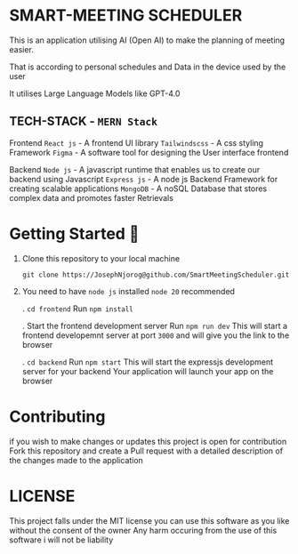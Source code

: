 # SMART-MEETING SCHEDULER

This is an application utilising AI (Open AI) to make the planning of meeting easier.

That is according to personal schedules and Data in the device used by the user

It utilises Large Language Models like GPT-4.0


## TECH-STACK - `MERN Stack`

Frontend
    `React js` - A frontend UI library
    `Tailwindscss` -  A css styling Framework
    `Figma` - A software tool for designing the User interface frontend

Backend
    `Node js` - A javascript runtime that enables us to create our backend using Javascript
    `Express js` - A node js Backend Framework for creating scalable applications
    `MongoDB` - A noSQL Database that stores complex data and promotes faster Retrievals



# Getting Started :hammer:

1. Clone this repository to your local machine 

    `git clone https://JosephNjorog@github.com/SmartMeetingScheduler.git`

2. You need to have `node js` installed `node 20` recommended

    . `cd frontend` 
        Run `npm install`

    . Start the frontend development server
        Run `npm run dev`
        This will start a frontend developemnt server at port `3000` and will give you the link to the browser

    . `cd backend`
        Run `npm start`
        This will start the expressjs development server for your backend
        Your application will launch your app on the browser

# Contributing
if you wish to make changes or updates this project is open for contribution
Fork this repository and create a Pull request with a detailed description of the changes made to the application

# LICENSE
This project falls under the MIT license you can use this software as you like without the consent of the owner
Any harm occuring from the use of this software i will not be liability

